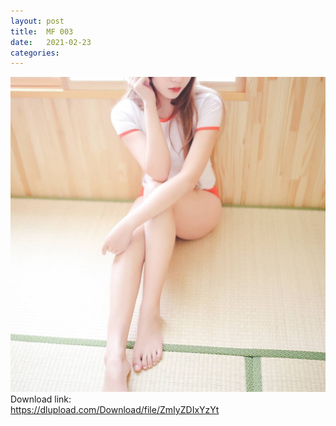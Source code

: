 ```yaml
---
layout: post
title:  MF 003
date:   2021-02-23 
categories:
---
```

![1](/IMAGES/MF003.jpg)
Download link:     
https://dlupload.com/Download/file/ZmIyZDIxYzYt

